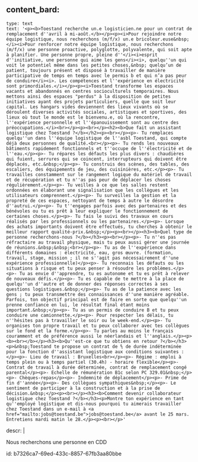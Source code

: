 content_bard:
  -
    type: text
    text: '<p><b>Toestand recherche un.e logisticien.ne pour un contrat de remplacement d''avril à mi-août.</b></p><p><i>Pour rejoindre notre équipe logistique, nous recherchons (m/f/x) un.e bricoleur.euse&nbsp;</i><i>Pour renforcer notre équipe logistique, nous recherchons (m/f/x) une personne proactive, polyglotte, polyvalente, qui soit apte à planifier. Une personne propre, pleine d''</i><i>esprit d''initiative, une personne qui aime les gens</i><i>, quelqu''un qui voit le potentiel même dans les petites choses,&nbsp; quelqu’un de patient, toujours présent et disposé à travailler de manière participative de temps en temps avec le permis b et qui n’a pas peur de conduire</i><i>. Les compétences et l''expérience en électricité sont primordiales.</i></p><p><i>Toestand transforme les espaces vacants et abandonnés en centres socioculturels temporaires. Nous mettons ainsi des espaces "perdus" à la disposition de petites initiatives ayant des projets particuliers, quelle que soit leur capital. Les hangars vides deviennent des lieux vivants où se déroulent diverses activités sociales, artistiques et sportives, des lieux où tout le monde est le bienvenu.e, où la rencontre, l''expérience personnelle et l''épanouissement sont au centre des préoccupations.</i><br></p><p><br></p><h2><b>Que fait un assistant logistique chez Toestand ?</b></h2><p><br></p><p>- Tu remplaces quelqu''un dans l''équipe logistique de l''asbl Toestand, qui compte déjà deux personnes de qualité.<br></p><p>- Tu rends les nouveaux bâtiments rapidement fonctionnels et t''occupe de l''électricité et de l''eau.</p><p>- Tu répares les défauts les plus divers : chaudières qui fuient, serrures qui se coincent, interrupteurs qui doivent être déplacés, etc.&nbsp;</p><p>- Tu construis des scènes, des tables, des escaliers, des équipements de jeu, des cuisinières, etc.</p><p>- Tu travailles constamment sur le rangement logique du matériel de travail et de récupération et tu n''as pas peur de déplacer les choses régulièrement.</p><p>- Tu veilles à ce que les salles restent ordonnées en élaborant une signalisation que les collègues et les utilisateurs comprennent.</p><p>- Tu surveilles la gestion et la propreté de ces espaces, nettoyant de temps à autre le désordre d''autrui.</p><p>- Tu t''engages parfois avec des partenaires et des bénévoles ou tu es prêt à leur expliquer le fonctionnement de certaines choses.</p><p>- Tu fais le suivi des travaux en cours réalisés par les professionnels ou les partenaires.</p><p>- Lorsque des achats importants doivent être effectués, tu cherches à obtenir le meilleur rapport qualité-prix.&nbsp;</p><p><br></p><h3><b>Quel type de personne recherchons-nous ?</b></h3><p><br></p><p>- Tu n''es pas réfractaire au travail physique, mais tu peux aussi gérer une journée de réunions.&nbsp;&nbsp;<br></p><p>- Tu as de l''expérience dans différents domaines : électricité, eau, gros œuvre. (formation, travail, stage, mission ; il ne s''agit pas nécessairement d''une expérience professionnelle)</p><p>- Tu reconnais les défauts ou les situations à risque et tu peux penser à résoudre les problèmes.</p><p>- Tu as envie d''apprendre, tu es autonome et tu es prêt à relever de nouveaux défis.</p><p>- Tu es capable de te mettre à la place de quelqu''un d''autre et de donner des réponses correctes à ses questions logistiques.&nbsp;</p><p>- Tu as de la patience avec les gens ; tu peux transmettre des connaissances d''une manière agréable. Parfois, ton objectif principal est de faire en sorte que quelqu''un prenne confiance en lui, le résultat final étant moins important.&nbsp;</p><p>- Tu as un permis de conduire B et tu peux conduire une camionnette.</p><p>- Pour respecter les délais, tu n''hésites pas à travailler le soir ou le week-end.</p><p>- Tu organises ton propre travail et tu peux collaborer avec tes collègues sur le fond et la forme.</p><p>- Tu parles au moins le français couramment et de préférence aussi le néerlandais et l''anglais.</p><p><b><br></b></p><h3><b>Qu''est-ce que tu obtiens en retour ?</b></h3><p>&nbsp;Toestand te propose un contrat de ⅘ de durée indéterminée pour la fonction d''assistant logistique aux conditions suivantes :</p><p>- Lieu de travail : Bruxelles<br></p><p>- Régime : emploi à temps plein ou à temps partiel (30.4h) - horaire flexible</p><p>- Contrat de travail à durée déterminée, contrat de remplacement congé parental</p><p>- Echelle de rémunération B1c selon PC 329.01&nbsp;</p><p>- Chèques-repas</p><p>- Indemnité de déplacement</p><p>- Prime de fin d''année</p><p>- Des collègues sympathiques&nbsp;</p><p>- Le sentiment de participer à la construction et à la prise de décision.&nbsp;</p><p><br></p><h3><b>Comment devenir collaborateur logistique chez Toestand ?</b></h3><p>Montre ton expérience en tant qu''employé logistique et dis-nous pourquoi tu aimerais travailler chez Toestand dans un e-mail à <a href="mailto:jobs@toestand.be">jobs@toestand.be</a> avant le 25 mars. Entretiens mardi matin le 28.</p><p><br></p>'
descr: |
  <p>Nous recherchons une personne en CDD
  </p>
  
id: b7326ca7-69ed-433c-8857-67fb3aa80bbe
